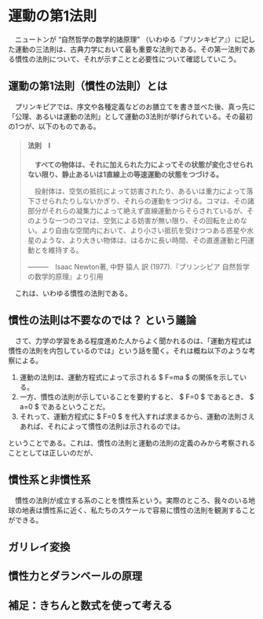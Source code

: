 # 運動の第1法則

　ニュートンが  “自然哲学の数学的諸原理” （いわゆる『プリンキピア』）に記した運動の三法則は、古典力学において最も重要な法則である。その第一法則である慣性の法則について、それが示すことと必要性について確認していこう。



## 運動の第1法則（慣性の法則）とは

　プリンキピアでは、序文や各種定義などのお膳立てを書き並べた後、真っ先に「公理、あるいは運動の法則」として運動の3法則が挙げられている。その最初の1つが、以下のものである。



> #### 法則　Ⅰ
>
> 　**すべての物体は、それに加えられた力によってその状態が変化させられない限り、静止あるいは1直線上の等速運動の状態をつづける。**
>
> 　投射体は、空気の抵抗によって妨害されたり、あるいは重力によって落下させられたりしないかぎり、それらの運動をつづける。コマは、その諸部分がそれらの凝集力によって絶えず直線運動からそらされているが、そのような一つのコマは、空気による妨害が無い限り、その回転を止めない。より自由な空間内において、より小さい抵抗を受けつつある惑星や水星のような、より大きい物体は、はるかに長い時間、その直進運動と円運動とを維持する。
>
> ―――　Isaac Newton著, 中野 猿人 訳 (1977).『プリンシピア 自然哲学の数学的原理』より引用



　これは、いわゆる慣性の法則である。



## 慣性の法則は不要なのでは？ という議論

　さて、力学の学習をある程度進めた人からよく聞かれるのは、「運動方程式は慣性の法則を内包しているのでは」という話を聞く。それは概ね以下のような考察による。

1. 運動の法則は、運動方程式によって示される $ F=ma $ の関係を示している。
2. 一方、慣性の法則が示していることを要約すると、 $ F=0 $ であるとき、 $ a=0 $ であるということだ。
3. それって、運動方程式に $ F=0 $ を代入すれば求まるから、運動の法則さえあれば、それによって慣性の法則は示されるのでは。

ということである。これは、慣性の法則と運動の法則の定義のみから考察されることとしては正しいのだが、



## 慣性系と非慣性系

　慣性の法則が成立する系のことを慣性系という。実際のところ、我々のいる地球の地表は慣性系に近く、私たちのスケールで容易に慣性の法則を観測することができる。





## ガリレイ変換





## 慣性力とダランベールの原理





## 補足：きちんと数式を使って考える

